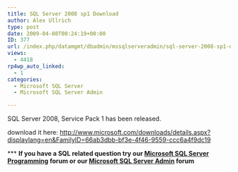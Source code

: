 ```yaml
---
title: SQL Server 2008 sp1 Download
author: Alex Ullrich
type: post
date: 2009-04-08T00:24:19+00:00
ID: 377
url: /index.php/datamgmt/dbadmin/mssqlserveradmin/sql-server-2008-sp1-download/
views:
  - 4418
rp4wp_auto_linked:
  - 1
categories:
  - Microsoft SQL Server
  - Microsoft SQL Server Admin

---
```

SQL Server 2008, Service Pack 1 has been released.

download it here: http://www.microsoft.com/downloads/details.aspx?displaylang=en&FamilyID=66ab3dbb-bf3e-4f46-9559-ccc6a4f9dc19

\*** **If you have a SQL related question try our [Microsoft SQL Server Programming][1] forum or our [Microsoft SQL Server Admin][2] forum**

 [1]: http://forum.ltd.local/viewforum.php?f=17
 [2]: http://forum.ltd.local/viewforum.php?f=22